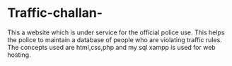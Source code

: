 # Traffic-challan-
This a website which is under service for the official police use. This helps the police to maintain a database of people who are violating traffic rules.
The concepts used are html,css,php and my sql
xampp is used for web hosting.
